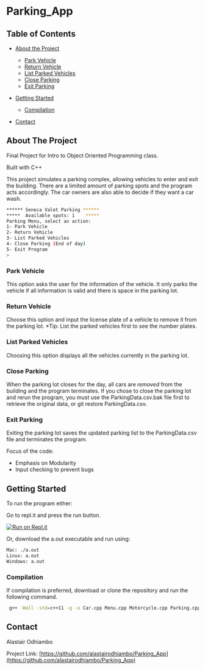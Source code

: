 # Parking_App

## Table of Contents

* [About the Project](#about-the-project)
  * [Park Vehicle](#park-vehicle)
  * [Return Vehicle](#return-vehicle)
  * [List Parked Vehicles](#list-parked-vehicles)
  * [Close Parking](#close-parking)
  * [Exit Parking](#exit-parking)
* [Getting Started](#getting-started)
  * [Compilation](#compilation)
  
* [Contact](#contact)



<!-- ABOUT THE PROJECT -->
## About The Project

Final Project for Intro to Object Oriented Programming class.

Built with C++

This project simulates a parking complex, allowing vehicles to enter and exit the building. There are a limited amount of parking spots and the program acts accordingly. The car owners are also able to decide if they want a car wash.


```sh
****** Seneca Valet Parking ******
*****  Available spots: 1    *****
Parking Menu, select an action:
1- Park Vehicle
2- Return Vehicle
3- List Parked Vehicles
4- Close Parking (End of day)
5- Exit Program
> 
```

### Park Vehicle
This option asks the user for the information of the vehicle. It only parks the vehicle if all information is valid and there is space in the parking lot.

### Return Vehicle
Choose this option and input the license plate of a vehicle to remove it from the parking lot. *Tip: List the parked vehicles first to see the number plates.

### List Parked Vehicles
Choosing this option displays all the vehicles currently in the parking lot.

### Close Parking
When the parking lot closes for the day, all cars are *removed* from the building and the program terminates. If you chose to close the parking lot and rerun the program, you must use the ParkingData.csv.bak file first to retrieve the original data, or git restore ParkingData.csv. 
### Exit Parking
Exiting the parking lot saves the updated parking list to the ParkingData.csv file and terminates the program.

Focus of the code:
* Emphasis on Modularity
* Input checking to prevent bugs


## Getting Started

To run the program either:

Go to repl.it and press the run button.

[![Run on Repl.it](https://repl.it/badge/github/alastairodhiambo/Parking_App)](https://repl.it/@alastairo/ParkingApp)

Or, download the a.out executable and run using: 

```bash
Mac: ./a.out
Linux: a.out
Windows: a.out

```

### Compilation

If compilation is preferred, download or clone the repository and run the following command.
```sh
 g++ -Wall -std=c++11 -g -o Car.cpp Menu.cpp Motorcycle.cpp Parking.cpp ParkingAppTester.cpp ReadWritable.cpp Utils.cpp Vehicle.cpp
```

<!-- CONTACT -->
## Contact

Alastair Odhiambo

Project Link: [https://github.com/alastairodhiambo/Parking_App](https://github.com/alastairodhiambo/Parking_App)
